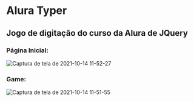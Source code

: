 # Alura Typer
## Jogo de digitação do curso da Alura de JQuery

### Página Inicial:

![Captura de tela de 2021-10-14 11-52-27](https://user-images.githubusercontent.com/72472078/137342693-569cab3c-6fa1-45c8-956b-5a2766a5bc82.png)

### Game:

![Captura de tela de 2021-10-14 11-51-55](https://user-images.githubusercontent.com/72472078/137342745-52a4b30a-32b6-4a13-8349-2786586a383b.png)
